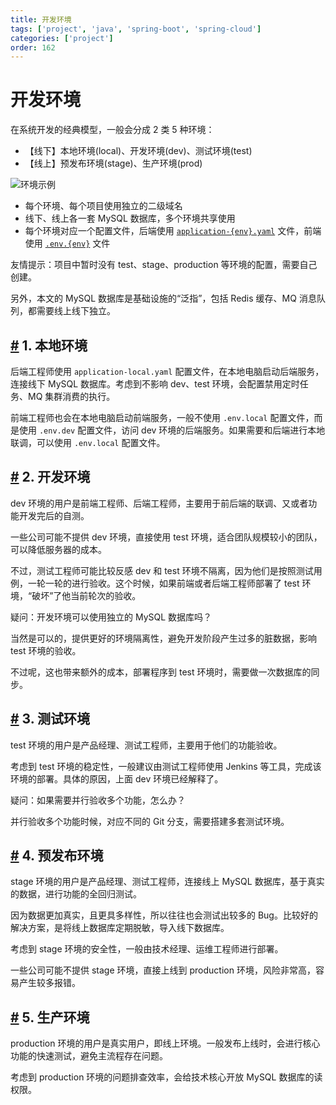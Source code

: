 ```yaml
---
title: 开发环境
tags: ['project', 'java', 'spring-boot', 'spring-cloud']
categories: ['project']
order: 162
---
```

# 开发环境

在系统开发的经典模型，一般会分成 2 类 5 种环境：

 * 【线下】本地环境(local)、开发环境(dev)、测试环境(test)
* 【线上】预发布环境(stage)、生产环境(prod)

 ![环境示例](https://doc.iocoder.cn/img/%E5%BC%80%E5%8F%91%E7%8E%AF%E5%A2%83/01.png)

 * 每个环境、每个项目使用独立的二级域名
* 线下、线上各一套 MySQL 数据库，多个环境共享使用
* 每个环境对应一个配置文件，后端使用 [`application-{env}.yaml`](https://github.com/YunaiV/ruoyi-vue-pro/blob/master/yudao-server/src/main/resources/application-dev.yaml) 文件，前端使用 [`.env.{env}`](https://github.com/yudaocode/yudao-ui-admin-vue2/blob/master/.env.dev) 文件

 友情提示：项目中暂时没有 test、stage、production 等环境的配置，需要自己创建。

 另外，本文的 MySQL 数据库是基础设施的“泛指”，包括 Redis 缓存、MQ 消息队列，都需要线上线下独立。

 ## [#](#_1-本地环境) 1. 本地环境

 后端工程师使用 `application-local.yaml` 配置文件，在本地电脑启动后端服务，连接线下 MySQL 数据库。考虑到不影响 dev、test 环境，会配置禁用定时任务、MQ 集群消费的执行。

 前端工程师也会在本地电脑启动前端服务，一般不使用 `.env.local` 配置文件，而是使用 `.env.dev` 配置文件，访问 dev 环境的后端服务。如果需要和后端进行本地联调，可以使用 `.env.local` 配置文件。

 ## [#](#_2-开发环境) 2. 开发环境

 dev 环境的用户是前端工程师、后端工程师，主要用于前后端的联调、又或者功能开发完后的自测。

 一些公司可能不提供 dev 环境，直接使用 test 环境，适合团队规模较小的团队，可以降低服务器的成本。

 不过，测试工程师可能比较反感 dev 和 test 环境不隔离，因为他们是按照测试用例，一轮一轮的进行验收。这个时候，如果前端或者后端工程师部署了 test 环境，“破坏”了他当前轮次的验收。

 疑问：开发环境可以使用独立的 MySQL 数据库吗？

 当然是可以的，提供更好的环境隔离性，避免开发阶段产生过多的脏数据，影响 test 环境的验收。

 不过呢，这也带来额外的成本，部署程序到 test 环境时，需要做一次数据库的同步。

 ## [#](#_3-测试环境) 3. 测试环境

 test 环境的用户是产品经理、测试工程师，主要用于他们的功能验收。

 考虑到 test 环境的稳定性，一般建议由测试工程师使用 Jenkins 等工具，完成该环境的部署。具体的原因，上面 dev 环境已经解释了。

 疑问：如果需要并行验收多个功能，怎么办？

 并行验收多个功能时候，对应不同的 Git 分支，需要搭建多套测试环境。

 ## [#](#_4-预发布环境) 4. 预发布环境

 stage 环境的用户是产品经理、测试工程师，连接线上 MySQL 数据库，基于真实的数据，进行功能的全回归测试。

 因为数据更加真实，且更具多样性，所以往往也会测试出较多的 Bug。比较好的解决方案，是将线上数据库定期脱敏，导入线下数据库。

 考虑到 stage 环境的安全性，一般由技术经理、运维工程师进行部署。

 一些公司可能不提供 stage 环境，直接上线到 production 环境，风险非常高，容易产生较多报错。

 ## [#](#_5-生产环境) 5. 生产环境

 production 环境的用户是真实用户，即线上环境。一般发布上线时，会进行核心功能的快速测试，避免主流程存在问题。

 考虑到 production 环境的问题排查效率，会给技术核心开放 MySQL 数据库的读权限。
